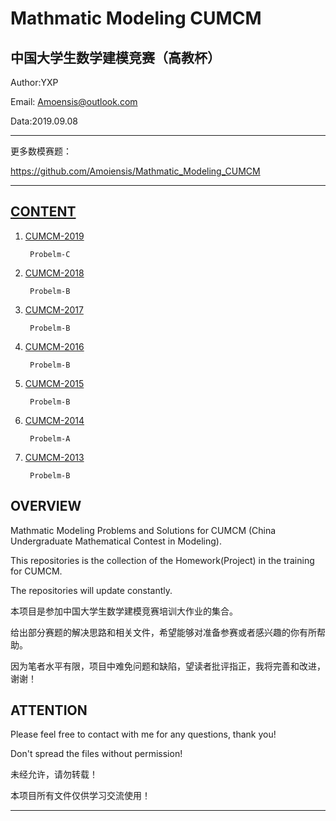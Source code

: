 Mathmatic Modeling CUMCM
=======================================
中国大学生数学建模竞赛（高教杯）
---------------------------------------

Author:YXP

Email: Amoensis@outlook.com

Data:2019.09.08
***************************************************************
更多数模赛题：

https://github.com/Amoiensis/Mathmatic_Modeling_CUMCM
***************************************************************

[CONTENT](https://github.com/Amoiensis/Mathmatic_Modeling_CUMCM/blob/master/README.md)
---------------------------------------

1. [CUMCM-2019](https://github.com/Amoiensis/Mathmatic_Modeling_CUMCM/tree/master/Problems/CUMCM2019)

        Probelm-C
   
2. [CUMCM-2018](https://github.com/Amoiensis/Mathmatic_Modeling_CUMCM/tree/master/Problems/CUMCM2018)

        Probelm-B
      
3. [CUMCM-2017](https://github.com/Amoiensis/Mathmatic_Modeling_CUMCM/tree/master/Problems/CUMCM2017/Problem-B)

        Probelm-B
      
4. [CUMCM-2016](https://github.com/Amoiensis/Mathmatic_Modeling_CUMCM/tree/master/Problems/CUMCM2016/Problem-B)

        Probelm-B
   
5. [CUMCM-2015](https://github.com/Amoiensis/Mathmatic_Modeling_CUMCM/tree/master/Problems/CUMCM2015/Problem-B)

        Probelm-B

6. [CUMCM-2014](https://github.com/Amoiensis/Mathmatic_Modeling_CUMCM/tree/master/Problems/CUMCM2014/Problem-A)

        Probelm-A
   
7. [CUMCM-2013](https://github.com/Amoiensis/Mathmatic_Modeling_CUMCM/tree/master/Problems/CUMCM2013/Problem-B)

        Probelm-B
   
OVERVIEW
---------------------------------------

Mathmatic Modeling Problems and Solutions for CUMCM (China Undergraduate Mathematical Contest in Modeling).

This repositories is the collection of the Homework(Project) in the training for CUMCM.

The repositories will update constantly.

本项目是参加中国大学生数学建模竞赛培训大作业的集合。

给出部分赛题的解决思路和相关文件，希望能够对准备参赛或者感兴趣的你有所帮助。

因为笔者水平有限，项目中难免问题和缺陷，望读者批评指正，我将完善和改进，谢谢！

ATTENTION
---------------------------------------

Please feel free to contact with me for any questions, thank you!

Don't spread the files without permission!

未经允许，请勿转载！

本项目所有文件仅供学习交流使用！
***************************************
